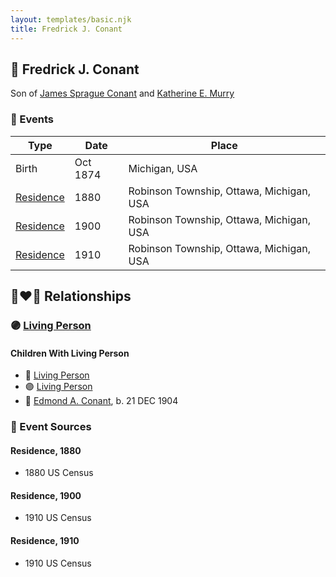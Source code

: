 ```yaml
---
layout: templates/basic.njk
title: Fredrick J. Conant
---
```

## 🔵 Fredrick J. Conant

Son of [James Sprague Conant](/people/6/62404416) and [Katherine E. Murry](/people/2/25746290)

### 📆 Events

Type | Date | Place
------ | ------ | ------
Birth | Oct 1874 | Michigan, USA
[Residence](#event-event-0) | 1880 | Robinson Township, Ottawa, Michigan, USA
[Residence](#event-event-1) | 1900 | Robinson Township, Ottawa, Michigan, USA
[Residence](#event-event-2) | 1910 | Robinson Township, Ottawa, Michigan, USA

## 👩‍❤️‍👨 Relationships

### 🟣 [Living Person](/people/8/84331585)

#### Children With Living Person
* 🔵 [Living Person](/people/9/99028500)
* 🟣 [Living Person](/people/8/81597840)
* 🔵 [Edmond A. Conant](/people/5/5523762), b. 21 DEC 1904
### 📰 Event Sources

#### <a id="event-event-0"></a> Residence, 1880
* 1880 US Census

#### <a id="event-event-1"></a> Residence, 1900
* 1910 US Census

#### <a id="event-event-2"></a> Residence, 1910
* 1910 US Census
